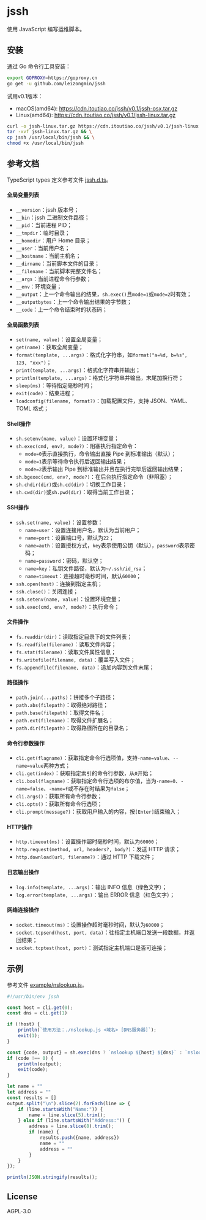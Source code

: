 # jssh
使用 JavaScript 编写运维脚本。

## 安装

通过 Go 命令行工具安装：

```bash
export GOPROXY=https://goproxy.cn
go get -u github.com/leizongmin/jssh
```

试用v0.1版本：

- macOS(amd64): https://cdn.itoutiao.co/jssh/v0.1/jssh-osx.tar.gz
- Linux(amd64): https://cdn.itoutiao.co/jssh/v0.1/jssh-linux.tar.gz

```bash
curl -o jssh-linux.tar.gz https://cdn.itoutiao.co/jssh/v0.1/jssh-linux.tar.gz && \
tar -xvf jssh-linux.tar.gz && \
cp jssh /usr/local/bin/jssh && \
chmod +x /usr/local/bin/jssh
```

## 参考文档

TypeScript types 定义参考文件 [jssh.d.ts](https://github.com/leizongmin/jssh/blob/main/jssh.d.ts)。

#### 全局变量列表

- `__version`：jssh 版本号；
- `__bin`：jssh 二进制文件路径； 
- `__pid`：当前进程 PID； 
- `__tmpdir`：临时目录；
- `__homedir`：用户 Home 目录； 
- `__user`：当前用户名； 
- `__hostname`：当前主机名；	
- `__dirname`：当前脚本文件的目录； 
- `__filename`：当前脚本完整文件名； 
- `__args`：当前进程命令行参数； 
- `__env`：环境变量； 
- `__output`：上一个命令输出的结果，`sh.exec()`且`mode=1`或`mode=2`时有效； 
- `__outputbytes`：上一个命令输出结果的字节数；
- `__code`：上一个命令结束时的状态码；

#### 全局函数列表

- `set(name, value)`：设置全局变量；
- `get(name)`：获取全局变量；
- `format(template, ...args)`：格式化字符串，如`format("a=%d, b=%s", 123, "xxx")`； 
- `print(template, ...args)`：格式化字符串并输出；
- `println(template, ...args)`：格式化字符串并输出，末尾加换行符；
- `sleep(ms)`：等待指定毫秒时间；
- `exit(code)`：结束进程；
- `loadconfig(filename, format?)`：加载配置文件，支持 JSON、YAML、TOML 格式；

	
#### Shell操作

- `sh.setenv(name, value)`：设置环境变量；
- `sh.exec(cmd, env?, mode?)`：阻塞执行指定命令：
    - `mode=0`表示直接执行，命令输出直接 Pipe 到标准输出（默认）；
    - `mode=1`表示等待命令执行后返回输出结果；
    - `mode=2`表示输出 Pipe 到标准输出并且在执行完毕后返回输出结果；
- `sh.bgexec(cmd, env?, mode?)`：在后台执行指定命令（非阻塞）； 
- `sh.chdir(dir)`或`sh.cd(dir)`：切换工作目录；
- `sh.cwd(dir)`或`sh.pwd(dir)`：取得当前工作目录；
	
#### SSH操作

- `ssh.set(name, value)`：设置参数：
    - `name=user`：设置连接用户名，默认为当前用户；
    - `name=port`：设置端口号，默认为`22`；
    - `name=auth`：设置授权方式，`key`表示使用公钥（默认），`password`表示密码；
    - `name=password`：密码，默认空；
    - `name=key`：私钥文件路径，默认为`~/.ssh/id_rsa`；
    - `name=timeout`：连接超时毫秒时间，默认`60000`；
- `ssh.open(host)`：连接到指定主机； 
- `ssh.close()`：关闭连接；
- `ssh.setenv(name, value)`：设置环境变量； 
- `ssh.exec(cmd, env?, mode?)`：执行命令；

#### 文件操作

- `fs.readdir(dir)`：读取指定目录下的文件列表；
- `fs.readfile(filename)`：读取文件内容；
- `fs.stat(filename)`：读取文件属性信息；
- `fs.writefile(filename, data)`：覆盖写入文件；
- `fs.appendfile(filename, data)`：追加内容到文件末尾；

#### 路径操作

- `path.join(...paths)`：拼接多个子路径；
- `path.abs(filepath)`：取得绝对路径；
- `path.base(filepath)`：取得文件名；
- `path.ext(filename)`：取得文件扩展名；
- `path.dir(filepath)`：取得路径所在的目录名；

#### 命令行参数操作

- `cli.get(flagname)`：获取指定命令行选项值，支持`-name=value`、`--name=value`两种方式；
- `cli.get(index)`：获取指定索引的命令行参数，从`0`开始； 
- `cli.bool(flagname)`：获取指定命令行选项的布尔值，当为`-name=0`、`-name=false`、`-name=f`或不存在时结果为`false`；
- `cli.args()`：获取所有命令行参数；
- `cli.opts()`：获取所有命令行选项；
- `cli.prompt(message?)`：获取用户输入的内容，按`[Enter]`结束输入；

#### HTTP操作

- `http.timeout(ms)`：设置操作超时毫秒时间，默认为`60000`；
- `http.request(method, url, headers?, body?)`：发送 HTTP 请求；
- `http.download(url, filename?)`：通过 HTTP 下载文件；
	
#### 日志输出操作

- `log.info(template, ...args)`：输出 INFO 信息（绿色文字）；
- `log.error(template, ...args)`：输出 ERROR 信息（红色文字）；
	
#### 网络连接操作

- `socket.timeout(ms)`：设置操作超时毫秒时间，默认为`60000`； 
- `socket.tcpsend(host, port, data)`：往指定主机端口发送一段数据，并返回结果；
- `socket.tcptest(host, port)`：测试指定主机端口是否可连接；

## 示例

参考文件 [example/nslookup.js](https://github.com/leizongmin/jssh/blob/main/example/nslookup.js)。

```javascript
#!/usr/bin/env jssh

const host = cli.get(0);
const dns = cli.get(1)

if (!host) {
    println(`使用方法：./nslookup.js <域名> [DNS服务器]`);
    exit(1);
}

const {code, output} = sh.exec(dns ? `nslookup ${host} ${dns}` : `nslookup ${host}`, {}, true);
if (code !== 0) {
    println(output);
    exit(code);
}

let name = ""
let address = ""
const results = []
output.split("\n").slice(2).forEach(line => {
    if (line.startsWith("Name:")) {
        name = line.slice(5).trim();
    } else if (line.startsWith("Address:")) {
        address = line.slice(8).trim();
        if (name) {
            results.push({name, address})
            name = ""
            address = ""
        }
    }
});

println(JSON.stringify(results));
```

## License

AGPL-3.0

